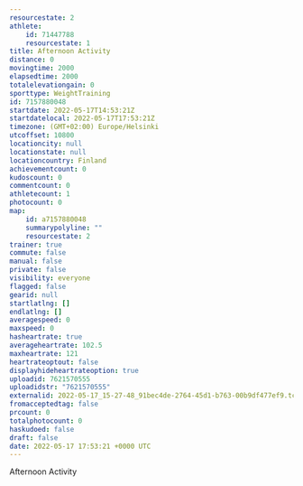```yaml
---
resourcestate: 2
athlete:
    id: 71447788
    resourcestate: 1
title: Afternoon Activity
distance: 0
movingtime: 2000
elapsedtime: 2000
totalelevationgain: 0
sporttype: WeightTraining
id: 7157880048
startdate: 2022-05-17T14:53:21Z
startdatelocal: 2022-05-17T17:53:21Z
timezone: (GMT+02:00) Europe/Helsinki
utcoffset: 10800
locationcity: null
locationstate: null
locationcountry: Finland
achievementcount: 0
kudoscount: 0
commentcount: 0
athletecount: 1
photocount: 0
map:
    id: a7157880048
    summarypolyline: ""
    resourcestate: 2
trainer: true
commute: false
manual: false
private: false
visibility: everyone
flagged: false
gearid: null
startlatlng: []
endlatlng: []
averagespeed: 0
maxspeed: 0
hasheartrate: true
averageheartrate: 102.5
maxheartrate: 121
heartrateoptout: false
displayhideheartrateoption: true
uploadid: 7621570555
uploadidstr: "7621570555"
externalid: 2022-05-17_15-27-48_91bec4de-2764-45d1-b763-00b9df477ef9.tcx
fromacceptedtag: false
prcount: 0
totalphotocount: 0
haskudoed: false
draft: false
date: 2022-05-17 17:53:21 +0000 UTC
---
```

Afternoon Activity